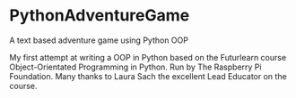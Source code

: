# PythonAdventureGame
A text based adventure game using Python OOP

My first attempt at writing a OOP in Python based on the Futurlearn course Object-Orientated Programming in Python. 
Run by The Raspberry Pi Foundation. Many thanks to Laura Sach the excellent Lead Educator on the course.
